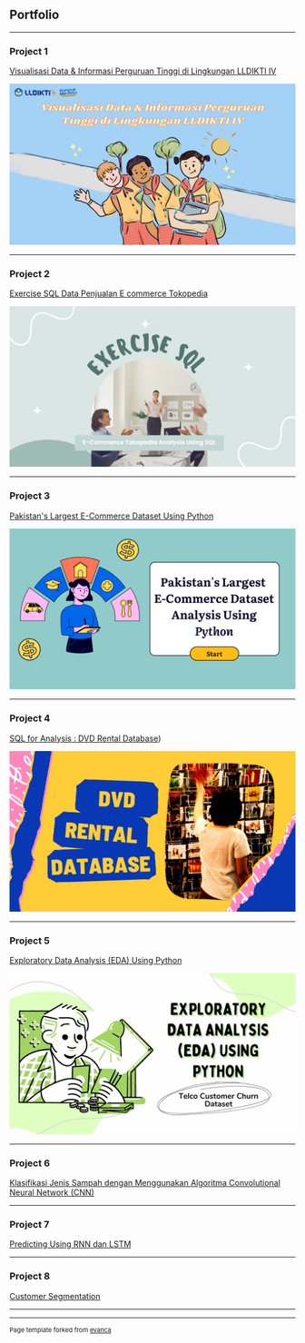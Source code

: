 ## Portfolio

---

### Project 1 

[Visualisasi Data & Informasi Perguruan Tinggi di Lingkungan LLDIKTI IV](https://github.com/rinaraihanazakiya/rinaraihanazakiya.github.io/blob/a6b5afed646f8803af1bc44fdc9c156e2d18e826/Visualisasi%20Data%20%26%20Informasi%20Perguruan%20Tinggi%20di%20Lingkungan%20LLDIKTI%20IV%20(1).pdf)

<img src="images/Presentasi Pendidikan Hijau Grafis Datar Keterampilan Peta (2).png?raw=true"/>

---

### Project 2

[Exercise SQL Data Penjualan E commerce Tokopedia](https://github.com/rinaraihanazakiya/rinaraihanazakiya.github.io/blob/daa01806b31bcd320a30794311af253363cb4772/Exercise%20SQL%20Data%20Penjualan%20E-commerce%20Tokopedia.pdf)

<img src="images/E Commerce Tokopedia Analysis Using SQL.png?raw=true"/>

---

### Project 3

[Pakistan's Largest E-Commerce Dataset Using Python](https://github.com/rinaraihanazakiya/rinaraihanazakiya.github.io/blob/bed5974f90547a11394825da0f856cf9320fff87/Pakistan's%20Largest%20E-Commerce%20Dataset.ipynb)

<img src="images/Pakistan Datasest Using Python.png?raw=true"/>

---

### Project 4

[SQL for Analysis : DVD Rental Database](https://github.com/rinaraihanazakiya/rinaraihanazakiya.github.io/blob/5683eed61f4e5dc9c46943325b15ce70936053f1/SQL%20for%20Analysis%20%20DVD%20Rental%20Database.pdf))

<img src="images/DVD Rental Database.png?raw=true"/>

---

### Project 5

[Exploratory Data Analysis (EDA) Using Python](https://github.com/rinaraihanazakiya/rinaraihanazakiya.github.io/blob/34ce83345991baa46e67de03263ca103272a61c8/Exploratory%20Data%20Analysis%20(EDA)%20Using%20Python.ipynb)

<img src="images/EDA Using Python.png?raw=true"/>


---

### Project 6

[Klasifikasi Jenis Sampah dengan Menggunakan Algoritma Convolutional Neural Network (CNN)](https://github.com/rinaraihanazakiya/rinaraihanazakiya.github.io/blob/main/Klasifikasi_Jenis_Sampah_dengan_Menggunakan_Algoritma_Convolutional_Neural_Network_(CNN).ipynb)

---

### Project 7

[Predicting Using RNN dan LSTM](https://github.com/rinaraihanazakiya/rinaraihanazakiya.github.io/blob/main/Predicting%20using%20RNN%20dan%20LSTM.ipynb)


---
### Project 8

[Customer Segmentation](https://github.com/rinaraihanazakiya/rinaraihanazakiya.github.io/blob/main/Customer%20Segmentation.ipynb)



---

---
<p style="font-size:11px">Page template forked from <a href="https://github.com/evanca/quick-portfolio">evanca</a></p>
<!-- Remove above link if you don't want to attibute -->
